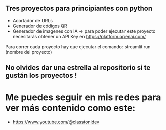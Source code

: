 ## Tres proyectos para principiantes con python ##

- Acortador de URLs
- Generador de códigos QR
- Generador de imagenes con IA -> para poder ejecutar este proyecto necesitarás obtener un API Key en https://platform.openai.com/

Para correr cada proyecto hay que ejecutar el comando: streamlit run (nombre del proyecto)


## No olvides dar una estrella al repositorio si te gustán los proyectos ! ##

# Me puedes seguir en mis redes para ver más contenido como este:

- https://www.youtube.com/@classtonidev
